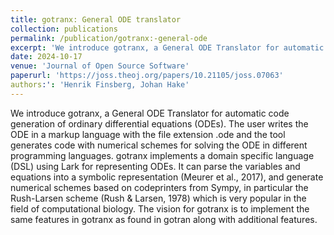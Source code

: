 ```yaml
---
title: gotranx: General ODE translator
collection: publications
permalink: /publication/gotranx:-general-ode
excerpt: 'We introduce gotranx, a General ODE Translator for automatic code generation of ordinary differential equations (ODEs).'
date: 2024-10-17
venue: 'Journal of Open Source Software'
paperurl: 'https://joss.theoj.org/papers/10.21105/joss.07063'
authors:': 'Henrik Finsberg, Johan Hake'
---
```


We introduce gotranx, a General ODE Translator for automatic code generation of ordinary differential equations (ODEs). The user writes the ODE in a markup language with the file extension .ode and the tool generates code with numerical schemes for solving the ODE in different programming languages. gotranx implements a domain specific language (DSL) using Lark for representing ODEs. It can parse the variables and equations into a symbolic representation (Meurer et al., 2017), and generate numerical schemes based on codeprinters from Sympy, in particular the Rush-Larsen scheme (Rush & Larsen, 1978) which is very popular in the field of computational biology. The vision for gotranx is to implement the same features in gotranx as found in gotran along with additional features.